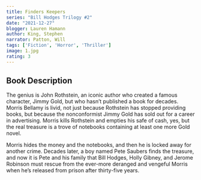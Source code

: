 ```yaml
---
title: Finders Keepers
series: "Bill Hodges Trilogy #2"
date: "2021-12-27"
blogger: Lauren Hamann
author: King, Stephen
narrator: Patton, Will
tags: ['Fiction', 'Horror', 'Thriller']
image: 1.jpg
rating: 3
---
```




## Book Description

The genius is John Rothstein, an iconic author who created a famous character, Jimmy Gold, but who hasn’t published a book for decades. Morris Bellamy is livid, not just because Rothstein has stopped providing books, but because the nonconformist Jimmy Gold has sold out for a career in advertising. Morris kills Rothstein and empties his safe of cash, yes, but the real treasure is a trove of notebooks containing at least one more Gold novel.

Morris hides the money and the notebooks, and then he is locked away for another crime. Decades later, a boy named Pete Saubers finds the treasure, and now it is Pete and his family that Bill Hodges, Holly Gibney, and Jerome Robinson must rescue from the ever-more deranged and vengeful Morris when he’s released from prison after thirty-five years.